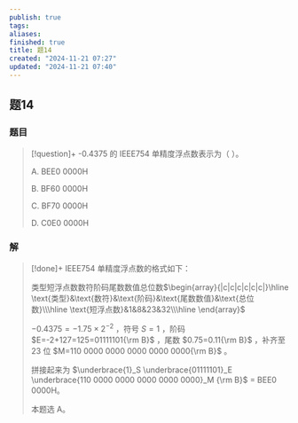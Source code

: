 ```yaml
---
publish: true
tags: 
aliases: 
finished: true
title: 题14
created: "2024-11-21 07:27"
updated: "2024-11-21 07:40"
---
```

## 题14
### 题目
> [!question]+
> -0.4375 的 IEEE754 单精度浮点数表示为（ ）。
> 
> A. BEE0 0000H
> 
> B. BF60 0000H
> 
> C. BF70 0000H
> 
> D. C0E0 0000H
### 解
> [!done]+
> IEEE754 单精度浮点数的格式如下：
> 
> 类型短浮点数数符阶码尾数数值总位数$\begin{array}{|c|c|c|c|c|c|}\hline \text{类型}&\text{数符}&\text{阶码}&\text{尾数数值}&\text{总位数}\\\hline \text{短浮点数}&1&8&23&32\\\hline \end{array}$
> 
> $-0.4375=-1.75\times 2^{-2}$ ，符号 $S=1$ ，阶码 $E=-2+127=125=01111101{\rm B}$ ，尾数 $0.75=0.11{\rm B}$ ，补齐至 23 位 $M=110 0000 0000 0000 0000 0000{\rm B}$ 。
> 
> 拼接起来为 $\underbrace{1}_S \underbrace{01111101}_E \underbrace{110 0000 0000 0000 0000 0000}_M {\rm B}$ = BEE0 0000H。
> 
> 本题选 A。